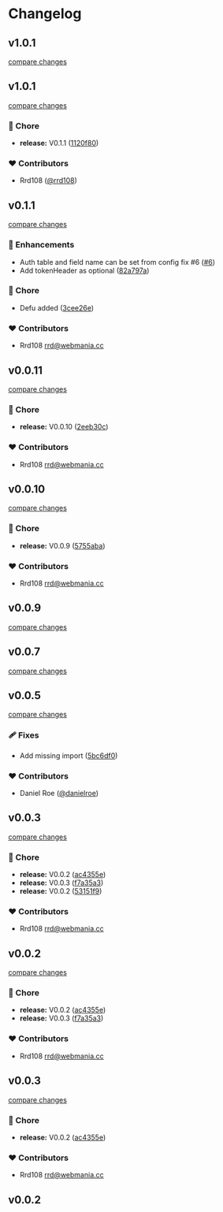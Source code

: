 # Changelog

## v1.0.1

[compare changes](https://github.com/rrd108/nuxt-token-authentication/compare/v1.0.1...v1.0.1)

## v1.0.1

[compare changes](https://github.com/rrd108/nuxt-token-authentication/compare/v0.1.1...v1.0.1)

### 🏡 Chore

- **release:** V0.1.1 ([1120f80](https://github.com/rrd108/nuxt-token-authentication/commit/1120f80))

### ❤️ Contributors

- Rrd108 ([@rrd108](http://github.com/rrd108))

## v0.1.1

[compare changes](https://github.com/rrd108/nuxt-token-authentication/compare/v0.0.11...v0.1.1)

### 🚀 Enhancements

- Auth table and field name can be set from config fix #6 ([#6](https://github.com/rrd108/nuxt-token-authentication/issues/6))
- Add tokenHeader as optional ([82a797a](https://github.com/rrd108/nuxt-token-authentication/commit/82a797a))

### 🏡 Chore

- Defu added ([3cee26e](https://github.com/rrd108/nuxt-token-authentication/commit/3cee26e))

### ❤️ Contributors

- Rrd108 <rrd@webmania.cc>

## v0.0.11

[compare changes](https://github.com/rrd108/nuxt-token-authentication/compare/v0.0.10...v0.0.11)

### 🏡 Chore

- **release:** V0.0.10 ([2eeb30c](https://github.com/rrd108/nuxt-token-authentication/commit/2eeb30c))

### ❤️ Contributors

- Rrd108 <rrd@webmania.cc>

## v0.0.10

[compare changes](https://github.com/rrd108/nuxt-token-authentication/compare/v0.0.9...v0.0.10)

### 🏡 Chore

- **release:** V0.0.9 ([5755aba](https://github.com/rrd108/nuxt-token-authentication/commit/5755aba))

### ❤️ Contributors

- Rrd108 <rrd@webmania.cc>

## v0.0.9

[compare changes](https://github.com/rrd108/nuxt-token-authentication/compare/v0.0.8...v0.0.9)

## v0.0.7

[compare changes](https://github.com/rrd108/nuxt-token-authentication/compare/v0.0.6...v0.0.7)

## v0.0.5

[compare changes](https://github.com/rrd108/nuxt-token-authentication/compare/v0.0.4...v0.0.5)

### 🩹 Fixes

- Add missing import ([5bc6df0](https://github.com/rrd108/nuxt-token-authentication/commit/5bc6df0))

### ❤️ Contributors

- Daniel Roe ([@danielroe](http://github.com/danielroe))

## v0.0.3

[compare changes](https://github.com/rrd108/nuxt-token-authentication/compare/v0.0.2...v0.0.3)

### 🏡 Chore

- **release:** V0.0.2 ([ac4355e](https://github.com/rrd108/nuxt-token-authentication/commit/ac4355e))
- **release:** V0.0.3 ([f7a35a3](https://github.com/rrd108/nuxt-token-authentication/commit/f7a35a3))
- **release:** V0.0.2 ([53151f9](https://github.com/rrd108/nuxt-token-authentication/commit/53151f9))

### ❤️ Contributors

- Rrd108 <rrd@webmania.cc>

## v0.0.2

[compare changes](https://github.com/rrd108/nuxt-token-authentication/compare/v0.0.2...v0.0.2)

### 🏡 Chore

- **release:** V0.0.2 ([ac4355e](https://github.com/rrd108/nuxt-token-authentication/commit/ac4355e))
- **release:** V0.0.3 ([f7a35a3](https://github.com/rrd108/nuxt-token-authentication/commit/f7a35a3))

### ❤️ Contributors

- Rrd108 <rrd@webmania.cc>

## v0.0.3

[compare changes](https://github.com/rrd108/nuxt-token-authentication/compare/v0.0.2...v0.0.3)

### 🏡 Chore

- **release:** V0.0.2 ([ac4355e](https://github.com/rrd108/nuxt-token-authentication/commit/ac4355e))

### ❤️ Contributors

- Rrd108 <rrd@webmania.cc>

## v0.0.2
